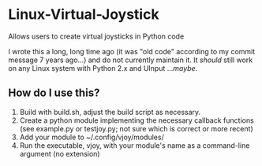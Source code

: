 # Linux-Virtual-Joystick
Allows users to create virtual joysticks in Python code

I wrote this a long, long time ago (it was "old code" according to my commit message 7 years ago...) and do not currently maintain it.  It _should_ still work on any Linux system with Python 2.x and UInput ..._maybe_.

## How do I use this?
1. Build with build.sh, adjust the build script as necessary.
2. Create a python module implementing the necessary callback functions (see example.py or testjoy.py; not sure which is correct or more recent)
3. Add your module to ~/.config/vjoy/modules/
4. Run the executable, vjoy, with your module's name as a command-line argument (no extension)
